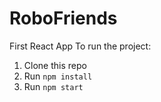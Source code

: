 # RoboFriends
First React App
To run the project:

1. Clone this repo
2. Run `npm install`
3. Run `npm start`